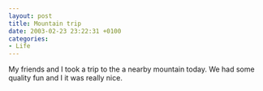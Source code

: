 ```yaml
---
layout: post
title: Mountain trip
date: 2003-02-23 23:22:31 +0100
categories:
- Life
---
```

<p>My friends and I took a trip to the a nearby mountain today. We had some quality fun and I it was really nice.</p>
